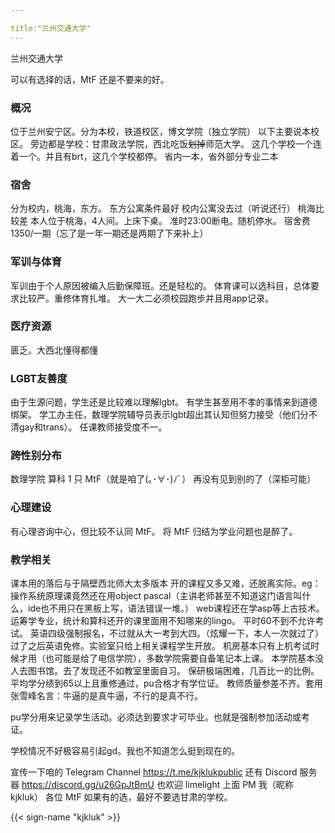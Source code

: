 ```yaml
---

title:"兰州交通大学"
---
```

兰州交通大学

可以有选择的话，MtF 还是不要来的好。

### 概况

位于兰州安宁区。分为本校，铁道校区，博文学院（独立学院）
以下主要说本校区。
旁边都是学校：甘肃政法学院，西北吃饭~~划掉~~师范大学。
这几个学校一个连着一个。并且有brt，这几个学校都停。
省内一本，省外部分专业二本

### 宿舍

分为校内，桃海，东方。
东方公寓条件最好
校内公寓没去过（听说还行）
桃海比较差
本人位于桃海，4人间。上床下桌。
准时23:00断电。随机停水。
宿舍费1350/一期（忘了是一年一期还是两期了下来补上）

### 军训与体育

军训由于个人原因被编入后勤保障班。还是轻松的。
体育课可以选科目，总体要求比较严。重修体育扎堆。
大一大二必须校园跑步并且用app记录。

### 医疗资源

匮乏。大西北懂得都懂

### LGBT友善度

由于生源问题，学生还是比较难以理解lgbt。
有学生甚至用不孝的事情来到道德绑架。
学工办主任，数理学院辅导员表示lgbt超出其认知但努力接受（他们分不清gay和trans）。
任课教师接受度不一。

### 跨性别分布

数理学院 算科 1 只 MtF（就是咱了(｡･∀･)ﾉﾞ）
再没有见到别的了（深柜可能）

### 心理建设

有心理咨询中心，但比较不认同 MtF。
将 MtF 归结为学业问题也是醉了。

### 教学相关

课本用的落后与于隔壁西北师大太多版本
开的课程又多又难，还脱离实际。eg：操作系统原理课竟然还在用object pascal（主讲老师甚至不知道这门语言叫什么，ide也不用只在黑板上写，语法错误一堆。）  web课程还在学asp等上古技术。
运筹学专业，统计和算科还开的课里面用不知哪来的lingo。
平时60不到不允许考试。
英语四级强制报名，不过就从大一考到大四。（炫耀一下，本人一次就过了）过了之后英语免修。实验室只给上相关课程学生开放。
机房基本只有上机考试时候才用（也可能是给了电信学院），多数学院需要自备笔记本上课。
本学院基本没人去图书馆。去了发现还不如教室里面自习。
保研极端困难，几百比一的比例。
平均学分绩到65以上且重修通过，pu合格才有学位证。
教师质量参差不齐。套用张雪峰名言：牛逼的是真牛逼，不行的是真不行。

pu学分用来记录学生活动。必须达到要求才可毕业。也就是强制参加活动或考证。

学校情况不好极容易引起gd。我也不知道怎么挺到现在的。

宣传一下咱的 Telegram Channel <https://t.me/kjklukpublic>
还有 Discord 服务器 <https://discord.gg/u26GpJtBmU>
也欢迎 limelight 上面 PM 我（昵称kjkluk）
各位 MtF 如果有的选，最好不要选甘肃的学校。

{{< sign-name "kjkluk" >}}


